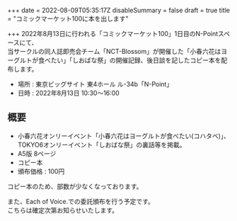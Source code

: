 +++
date = 2022-08-09T05:35:17Z
disableSummary = false
draft = true
title = "コミックマーケット100に本を出します"

+++
2022年8月13日に行われる「コミックマーケット100」1日目のN-Pointスペースにて、  
当サークルの同人誌即売会チーム「NCT-Blossom」が開催した「小春六花はヨーグルトが食べたい」「しおばな祭」の開催記録、後日談を記したコピー本を配布します。

<!--more-->

* 場所 : 東京ビッグサイト 東4ホール ル-34b「N-Point」
* 日時 : 2022年8月13日 10:30～16:00

## 概要

* 小春六花オンリーイベント「小春六花はヨーグルトが食べたい(コハタベ)」、TOKYO6オンリーイベント「しおばな祭」の裏話等を掲載。
* A5版 8ページ
* コピー本
* 頒布価格 : 100円

コピー本のため、部数が少なくなっております。

また、Each of Voice.での委託頒布を行う予定です。  
こちらは確定次第お知らせいたします。